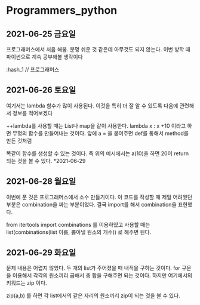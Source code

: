 # Programmers_python
## 2021-06-25 금요일 
프로그래머스에서 처음 해봄. 분명 쉬운 것 같은데 아무것도 되지 않는다. 이번 방학 때 파이썬으로 계속 공부해볼 생각이다

:hash_1 // 프로그래머스 

## 2021-06-26 토요일
여기서는 lambda 함수가 많이 사용된다. 이것을 특히 더 잘 알 수 있도록 다음에 관련해서 정보를 적어보겠다

++lambda를 사용할 때는 List나 map을 같이 사용한다. lambda x : x +10 이라고 하면 무명의 함수를 만들어내는 것이다. 앞에 a = 을 붙여주면 def를 통해서 method를 만든 것처럼

똑같이 함수를 생성할 수 있는 것이다. 즉 위의 예시에서는 a(10)을 하면 20이 return 되는 것을 볼 수 있다. *2021-06-29

## 2021-06-28 월요일
이번에 푼 것은 프로그래머스에서 소수 만들기이다. 이 코드를 작성할 때 제일 어려웠던 부분은 combination을 짜는 부분이었다. 결국 import를 해서 combination을 표현했다.

from itertools import combinations 를 이용하였고 사용할 때는 list(combinations(list 이름, 뽑아낼 원소의 개수)) 로 해주면 된다.

## 2021-06-29 화요일
문제 내용은 어렵지 않았다. 두 개의 list가 주어졌을 때 내적을 구하는 것이다. for 구문을 이용해서 각각의 원소끼리 곱해서 총 합을 구해주면 되는 것이다. 하지만 여기에서의 키워드는 zip 이다.

zip(a,b) 를 하면 각 list에서의 같은 자리의 원소끼리 zip이 되는 것을 볼 수 있다. 
